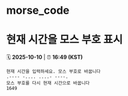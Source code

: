 # morse_code
# 현재 시간을 모스 부호 표시
<!-- MORSE_TIME_START -->
🗓️ **2025-10-10** | ⏰ **16:49 (KST)**

```
현재 시간을 입력하세요. 모스 부호로 바꿉니다
.---- -.... ....- ----.
모스 부호를 다시 현재 시간으로 바꿉니다
1649
```
<!-- MORSE_TIME_END -->
